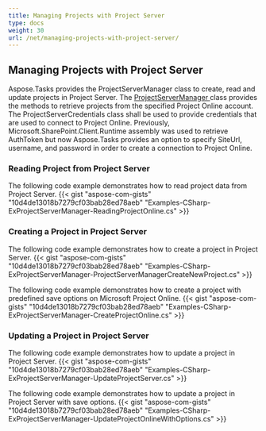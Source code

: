 ```yaml
---
title: Managing Projects with Project Server
type: docs
weight: 30
url: /net/managing-projects-with-project-server/
---
```


## **Managing Projects with Project Server**
Aspose.Tasks provides the ProjectServerManager class to create, read and update projects in Project Server. The [ProjectServerManager ](https://apireference.aspose.com/net/tasks/aspose.tasks/projectservermanager)class provides the methods to retrieve projects from the specified Project Online account. The ProjectServerCredentials class shall be used to provide credentials that are used to connect to Project Online. Previously, Microsoft.SharePoint.Client.Runtime assembly was used to retrieve AuthToken but now Aspose.Tasks provides an option to specify SiteUrl, username, and password in order to create a connection to Project Online.  
### **Reading Project from Project Server**
The following code example demonstrates how to read project data from Project Server.
{{< gist "aspose-com-gists" "10d4de13018b7279cf03bab28ed78aeb" "Examples-CSharp-ExProjectServerManager-ReadingProjectOnline.cs" >}}

### **Creating a Project in Project Server**
The following code example demonstrates how to create a project in Project Server.
{{< gist "aspose-com-gists" "10d4de13018b7279cf03bab28ed78aeb" "Examples-CSharp-ExProjectServerManager-ProjectServerManagerCreateNewProject.cs" >}}

The following code example demonstrates how to create a project with predefined save options on Microsoft Project Online.
{{< gist "aspose-com-gists" "10d4de13018b7279cf03bab28ed78aeb" "Examples-CSharp-ExProjectServerManager-CreateProjectOnline.cs" >}}

### **Updating a Project in Project Server**
The following code example demonstrates how to update a project in Project Server.
{{< gist "aspose-com-gists" "10d4de13018b7279cf03bab28ed78aeb" "Examples-CSharp-ExProjectServerManager-UpdateProjectServer.cs" >}}

The following code example demonstrates how to update a project in Project Server with save options.
{{< gist "aspose-com-gists" "10d4de13018b7279cf03bab28ed78aeb" "Examples-CSharp-ExProjectServerManager-UpdateProjectOnlineWithOptions.cs" >}}